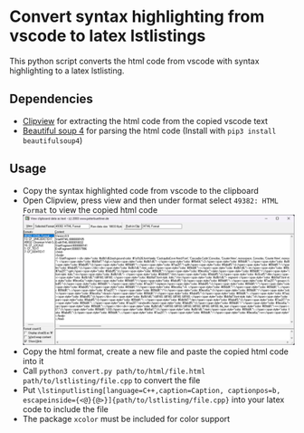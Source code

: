 # Convert syntax highlighting from vscode to latex lstlistings

This python script converts the html code from vscode with syntax highlighting to a latex lstlisting.

## Dependencies
- [Clipview](http://www.peterbuettner.de/develop/tools/clipview/) for extracting the html code from the copied vscode text
- [Beautiful soup 4](https://pypi.org/project/beautifulsoup4/) for parsing the html code (Install with `pip3 install beautifulsoup4`)

## Usage
- Copy the syntax highlighted code from vscode to the clipboard
- Open Clipview, press view and then under format select `49382: HTML Format` to view the copied html code
![Screenshot of the Clipview software](images/clipview.png?raw=true)
- Copy the html format, create a new file and paste the copied html code into it
- Call `python3 convert.py path/to/html/file.html path/to/lstlisting/file.cpp` to convert the file
- Put `\lstinputlisting[language=C++,caption=Caption, captionpos=b, escapeinside={<@}{@>}]{path/to/lstlisting/file.cpp}` into your latex code to include the file
- The package `xcolor` must be included for color support